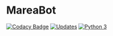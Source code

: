 # MareaBot
[![Codacy Badge](https://api.codacy.com/project/badge/Grade/fcbbc3322105418889b67bd4be977d3c)](https://app.codacy.com/app/fundor333/mareabot?utm_source=github.com&utm_medium=referral&utm_content=fundor333/mareabot&utm_campaign=badger)
[![Updates](https://pyup.io/repos/github/mareabot/mareabot/shield.svg)](https://pyup.io/repos/github/mareabot/mareabot/)
[![Python 3](https://pyup.io/repos/github/mareabot/mareabot/python-3-shield.svg)](https://pyup.io/repos/github/mareabot/mareabot/)
